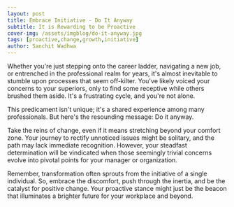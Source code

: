 ```yaml
---
layout: post
title: Embrace Initiative - Do It Anyway
subtitle: It is Rewarding to be Proactive
cover-img: /assets/imgblog/do-it-anyway.jpg
tags: [proactive,change,growth,initiative]
author: Sanchit Wadhwa
---
```


Whether you're just stepping onto the career ladder, navigating a new job, or entrenched in the professional realm for years, it's almost inevitable to stumble upon processes that seem off-kilter. You've likely voiced your concerns to your superiors, only to find some receptive while others brushed them aside. It's a frustrating cycle, and you're not alone.

This predicament isn't unique; it's a shared experience among many professionals. But here's the resounding message: Do it anyway.

Take the reins of change, even if it means stretching beyond your comfort zone. Your journey to rectify unnoticed issues might be solitary, and the path may lack immediate recognition. However, your steadfast determination will be vindicated when those seemingly trivial concerns evolve into pivotal points for your manager or organization.

Remember, transformation often sprouts from the initiative of a single individual. So, embrace the discomfort, push through the inertia, and be the catalyst for positive change. Your proactive stance might just be the beacon that illuminates a brighter future for your workplace and beyond.